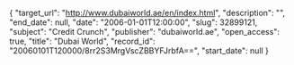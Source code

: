 {
  "target_url": "http://www.dubaiworld.ae/en/index.html", 
  "description": "", 
  "end_date": null, 
  "date": "2006-01-01T12:00:00", 
  "slug": 32899121, 
  "subject": "Credit Crunch", 
  "publisher": "dubaiworld.ae", 
  "open_access": true, 
  "title": "Dubai World", 
  "record_id": "20060101T120000/8rr2S3MrgVscZBBYFJrbfA==", 
  "start_date": null
}

